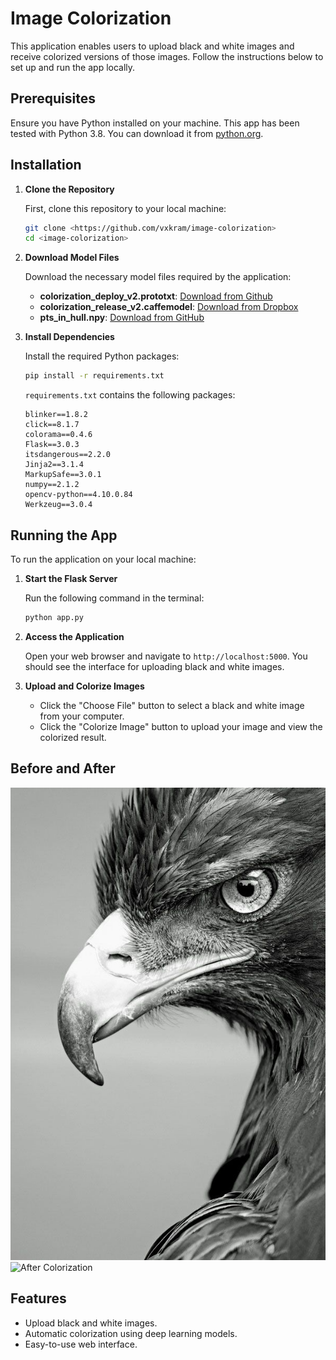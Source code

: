 # Image Colorization 

This application enables users to upload black and white images and receive colorized versions of those images. Follow the instructions below to set up and run the app locally.

## Prerequisites

Ensure you have Python installed on your machine. This app has been tested with Python 3.8. You can download it from [python.org](https://www.python.org/downloads/).

## Installation

1. **Clone the Repository**

   First, clone this repository to your local machine:

   ```bash
   git clone <https://github.com/vxkram/image-colorization>
   cd <image-colorization>
   ```

2. **Download Model Files**

   Download the necessary model files required by the application:

   - **colorization_deploy_v2.prototxt**: [Download from Github](https://github.com/richzhang/colorization/blob/caffe/colorization/models/colorization_deploy_v2.prototxt)
   - **colorization_release_v2.caffemodel**: [Download from Dropbox](https://www.dropbox.com/s/dx0qvhhp5hbcx7z/colorization_release_v2.caffemodel?dl=1)
   -  **pts_in_hull.npy**: [Download from GitHub](https://github.com/richzhang/colorization/blob/caffe/colorization/resources/pts_in_hull.npy)

3. **Install Dependencies**

   Install the required Python packages:

   ```bash
   pip install -r requirements.txt
   ```

   `requirements.txt` contains the following packages:

   ```
   blinker==1.8.2
   click==8.1.7
   colorama==0.4.6
   Flask==3.0.3
   itsdangerous==2.2.0
   Jinja2==3.1.4
   MarkupSafe==3.0.1
   numpy==2.1.2
   opencv-python==4.10.0.84
   Werkzeug==3.0.4
   ```

## Running the App

To run the application on your local machine:

1. **Start the Flask Server**

   Run the following command in the terminal:

   ```bash
   python app.py
   ```

2. **Access the Application**

   Open your web browser and navigate to `http://localhost:5000`. You should see the interface for uploading black and white images.

3. **Upload and Colorize Images**

   - Click the "Choose File" button to select a black and white image from your computer.
   - Click the "Colorize Image" button to upload your image and view the colorized result.

## Before and After

![Before Colorization](/uploads/eagle.jpg)
![After Colorization](/uploads/colourized_eagle.jpg)

## Features

- Upload black and white images.
- Automatic colorization using deep learning models.
- Easy-to-use web interface.

